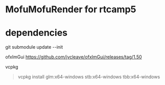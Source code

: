 # MofuMofuRender for rtcamp5
# dependencies
git submodule update --init

ofxImGui
https://github.com/jvcleave/ofxImGui/releases/tag/1.50

vcpkg 

> vcpkg install glm:x64-windows stb:x64-windows tbb:x64-windows
